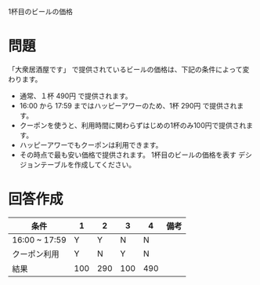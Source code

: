 1杯目のビールの価格

# 問題
「大衆居酒屋です」 で提供されているビールの価格は、下記の条件によって変わります。

- 通常、１杯 490円 で提供されます。
- 16:00 から 17:59 まではハッピーアワーのため、1杯 290円 で提供されます。
- クーポンを使うと、利用時間に関わらずはじめの1杯のみ100円で提供されます。
- ハッピーアワーでもクーポンは利用できます。
- その時点で最も安い価格で提供されます。
1杯目のビールの価格を表す デシジョンテーブルを作成してください。

# 回答作成


| 条件          | 1   | 2   | 3   | 4   | 備考 |
| ------------- | --- | --- | --- | --- | ---- |
| 16:00 ~ 17:59 | Y   | Y   | N   | N   |      |
| クーポン利用  | Y   | N   | Y   | N   |      |
| 結果          | 100 | 290 | 100 | 490 |      |
